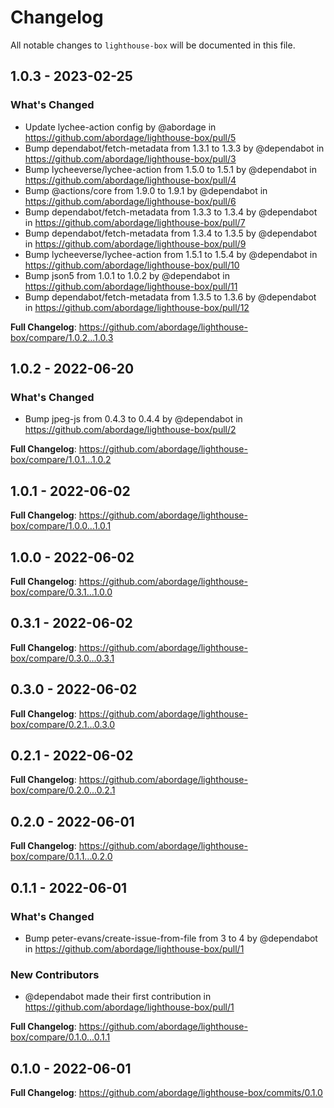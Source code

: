 # Changelog

All notable changes to `lighthouse-box` will be documented in this file.

## 1.0.3 - 2023-02-25

### What's Changed

- Update lychee-action config by @abordage in https://github.com/abordage/lighthouse-box/pull/5
- Bump dependabot/fetch-metadata from 1.3.1 to 1.3.3 by @dependabot in https://github.com/abordage/lighthouse-box/pull/3
- Bump lycheeverse/lychee-action from 1.5.0 to 1.5.1 by @dependabot in https://github.com/abordage/lighthouse-box/pull/4
- Bump @actions/core from 1.9.0 to 1.9.1 by @dependabot in https://github.com/abordage/lighthouse-box/pull/6
- Bump dependabot/fetch-metadata from 1.3.3 to 1.3.4 by @dependabot in https://github.com/abordage/lighthouse-box/pull/7
- Bump dependabot/fetch-metadata from 1.3.4 to 1.3.5 by @dependabot in https://github.com/abordage/lighthouse-box/pull/9
- Bump lycheeverse/lychee-action from 1.5.1 to 1.5.4 by @dependabot in https://github.com/abordage/lighthouse-box/pull/10
- Bump json5 from 1.0.1 to 1.0.2 by @dependabot in https://github.com/abordage/lighthouse-box/pull/11
- Bump dependabot/fetch-metadata from 1.3.5 to 1.3.6 by @dependabot in https://github.com/abordage/lighthouse-box/pull/12

**Full Changelog**: https://github.com/abordage/lighthouse-box/compare/1.0.2...1.0.3

## 1.0.2 - 2022-06-20

### What's Changed

- Bump jpeg-js from 0.4.3 to 0.4.4 by @dependabot in https://github.com/abordage/lighthouse-box/pull/2

**Full Changelog**: https://github.com/abordage/lighthouse-box/compare/1.0.1...1.0.2

## 1.0.1 - 2022-06-02

**Full Changelog**: https://github.com/abordage/lighthouse-box/compare/1.0.0...1.0.1

## 1.0.0 - 2022-06-02

**Full Changelog**: https://github.com/abordage/lighthouse-box/compare/0.3.1...1.0.0

## 0.3.1 - 2022-06-02

**Full Changelog**: https://github.com/abordage/lighthouse-box/compare/0.3.0...0.3.1

## 0.3.0 - 2022-06-02

**Full Changelog**: https://github.com/abordage/lighthouse-box/compare/0.2.1...0.3.0

## 0.2.1 - 2022-06-02

**Full Changelog**: https://github.com/abordage/lighthouse-box/compare/0.2.0...0.2.1

## 0.2.0 - 2022-06-01

**Full Changelog**: https://github.com/abordage/lighthouse-box/compare/0.1.1...0.2.0

## 0.1.1 - 2022-06-01

### What's Changed

- Bump peter-evans/create-issue-from-file from 3 to 4 by @dependabot in https://github.com/abordage/lighthouse-box/pull/1

### New Contributors

- @dependabot made their first contribution in https://github.com/abordage/lighthouse-box/pull/1

**Full Changelog**: https://github.com/abordage/lighthouse-box/compare/0.1.0...0.1.1

## 0.1.0 - 2022-06-01

**Full Changelog**: https://github.com/abordage/lighthouse-box/commits/0.1.0
